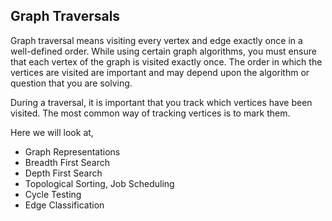 ## Graph Traversals
Graph traversal means visiting every vertex and edge exactly once in a well-defined order. While using certain graph algorithms, you must ensure that each vertex of the graph is visited exactly once. The order in which the vertices are visited are important and may depend upon the algorithm or question that you are solving.

During a traversal, it is important that you track which vertices have been visited. The most common way of tracking vertices is to mark them.

Here we will look at, 
- Graph Representations
- Breadth First Search
- Depth First Search
- Topological Sorting, Job Scheduling
- Cycle Testing
- Edge Classification 

